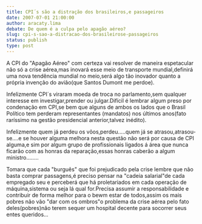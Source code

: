 ```yaml
---
title: CPI´s são a distração dos brasileiros,e passageiros
date: 2007-07-01 21:00:00
author: aracaty.lima
debate: De quem é a culpa pelo apagão aéreo?
slug: cpi-s-sao-a-distracao-dos-brasileirose-passageiros
status: publish 
type: post
---
```


A CPI do "Apagão Aéreo" com certeza vai resolver de maneira espetacular não só a crise aérea,mas inovará esse meio de transporte mundial,definirá uma nova tendência mundial no meio,será algo tão inovador quanto a própria invenção do avião(que Santos Dumont me perdoe).  

Infelizmente CPI´s viraram moeda de troca no parlamento,sem qualquer interesse em investigar,prender ou julgar.Difícil é lembrar algum preso por condenação em CPI,se bem que alguns de ambos os lados que o Brasil Político tem perderam representantes (mandatos) nos últimos anos(fato raríssimo na gestão presidencial anterior,talvez inédito).  

Infelizmente quem já perdeu os vôos,perdeu.....quem já se atrasou,atrasou-se....e se houver alguma melhora nesta questão não será por causa de CPI alguma,e sim por algum grupo de profissionais ligados á área que nunca ficarão com as honras da reparação,essas honras caberão a algum ministro........  

Tomara que cada "burguês" que foi prejudicado pela crise lembre que não basta comprar passagens,é preciso pensar na "cadeia salarial"de cada empregado seu e perceberá que há proletariados em cada operação de máquina,sistema ou seja lá qual for.Precisa assumir a responsabilidade e contribuir de forma melhor para o bewm estar de todos,assim os mais pobres não vão "dar com os ombros"o problema da crise aérea pelo fato deles(pobres)não terem sequer um hospital decente para socorrer seus entes queridos...
